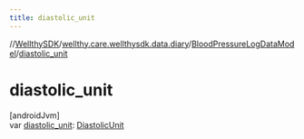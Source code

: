 ```yaml
---
title: diastolic_unit
---
```

//[WellthySDK](../../../index.html)/[wellthy.care.wellthysdk.data.diary](../index.html)/[BloodPressureLogDataModel](index.html)/[diastolic_unit](diastolic_unit.html)



# diastolic_unit



[androidJvm]\
var [diastolic_unit](diastolic_unit.html): [DiastolicUnit](../-diastolic-unit/index.html)




